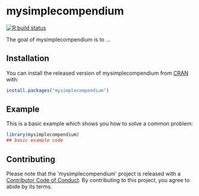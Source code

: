 
# mysimplecompendium

<!-- badges: start -->
[![R build status](https://github.com/ankitapal189/DATA-598-WI20-week-7/workflows/R-CMD-check/badge.svg)](https://github.com/ankitapal189/DATA-598-WI20-week-7/actions)
<!-- badges: end -->

The goal of mysimplecompendium is to ...

## Installation

You can install the released version of mysimplecompendium from [CRAN](https://CRAN.R-project.org) with:

``` r
install.packages("mysimplecompendium")
```

## Example

This is a basic example which shows you how to solve a common problem:

``` r
library(mysimplecompendium)
## basic example code


```

## Contributing
Please note that the 'mysimplecompendium' project is released with a [Contributor Code of Conduct](CODE_OF_CONDUCT.md). By contributing to this project, you agree to abide by its terms.
